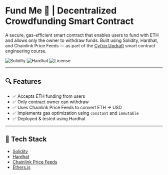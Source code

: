 # Fund Me 💸 | Decentralized Crowdfunding Smart Contract

A secure, gas-efficient smart contract that enables users to fund with ETH and allows only the owner to withdraw funds. Built using Solidity, Hardhat, and Chainlink Price Feeds — as part of the [Cyfrin Updraft](https://github.com/PatrickAlphaC/hardhat-fund-me-fcc) smart contract engineering course.

![Solidity](https://img.shields.io/badge/Solidity-0.8.x-blue)
![Hardhat](https://img.shields.io/badge/Built%20With-Hardhat-yellow)
![License](https://img.shields.io/github/license/Apenko/fund-me)

---

## 🔍 Features

- ✅ Accepts ETH funding from users
- ✅ Only contract owner can withdraw
- ✅ Uses Chainlink Price Feeds to convert ETH → USD
- ✅ Implements gas optimization using `constant` and `immutable`
- ✅ Deployed & tested using Hardhat

---

## 🧱 Tech Stack

- [Solidity](https://docs.soliditylang.org/)
- [Hardhat](https://hardhat.org/)
- [Chainlink Price Feeds](https://docs.chain.link/)
- [Ethers.js](https://docs.ethers.org/)

